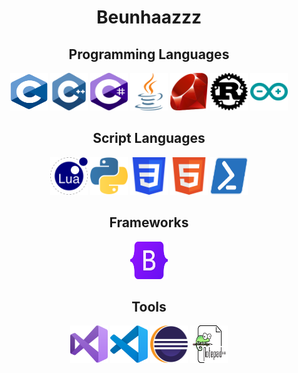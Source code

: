 <h1 align="center">Beunhaazzz</h1>
<h2 align="center">Programming Languages</h2>
<p align="center">
    <a><img src="https://github.com/Beunhaazzz/Beunhaazzz/blob/main/Images/c.svg" alt="C++" width="60" height="60"/></a>
    <a><img src="https://github.com/Beunhaazzz/Beunhaazzz/blob/main/Images/cpp.svg" alt="C" width="60" height="60"/></a>
    <a><img src="https://github.com/Beunhaazzz/Beunhaazzz/blob/main/Images/c-sharp.svg" alt="C#" width="60" height="60"/></a>
    <a><img src="https://github.com/Beunhaazzz/Beunhaazzz/blob/main/Images/java.svg" alt="java" width="60" height="60"/></a>
    <a><img src="https://github.com/Beunhaazzz/Beunhaazzz/blob/main/Images/ruby.svg" alt="Ruby" width="60" height="60"/></a>
    <a><img src="https://github.com/Beunhaazzz/Beunhaazzz/blob/main/Images/rust.svg" alt="Rust" width="60" height="60"/></a>
    <a><img src="https://github.com/Beunhaazzz/Beunhaazzz/blob/main/Images/arduino.svg" alt="Arduino" width="60" height="60"/></a>
</p>
<h2 align="center">Script Languages</h2>
<p align="center">
    <a><img src="https://github.com/Beunhaazzz/Beunhaazzz/blob/main/Images/lua.svg" alt="Lua" width="60" height="60"/></a>
    <a><img src="https://github.com/Beunhaazzz/Beunhaazzz/blob/main/Images/python.svg" alt="Python" width="60" height="60"/></a>
<!--     <a><img src="https://github.com/Beunhaazzz/Beunhaazzz/blob/main/Images/xml.svg" alt="Xml" width="60" height="60"/></a> -->
    <a><img src="https://github.com/Beunhaazzz/Beunhaazzz/blob/main/Images/css.svg" alt="Css" width="60" height="60"/></a>
    <a><img src="https://github.com/Beunhaazzz/Beunhaazzz/blob/main/Images/html5.svg" alt="Html5" width="60" height="60"/></a>
    <a><img src="https://github.com/Beunhaazzz/Beunhaazzz/blob/main/Images/powershell.svg" alt="PowerShell" width="60" height="60"/></a>
</p>
<h2 align="center">Frameworks</h2>
<p align="center">
    <a><img src="https://github.com/Beunhaazzz/Beunhaazzz/blob/main/Images/bootstrap.svg" alt="Bootstrap" width="60" height="60" /></a>
</p>
<h2 align="center">Tools</h2>
<p align="center">
    <a><img src="https://github.com/Beunhaazzz/Beunhaazzz/blob/main/Images/VisualStudio.svg" alt="VisualStudio" width="60" height="60" /></a>
    <a><img src="https://github.com/Beunhaazzz/Beunhaazzz/blob/main/Images/VisualStudioCode.svg" alt="VisualStudioCode" width="60" height="60" /></a>
    <a><img src="https://github.com/Beunhaazzz/Beunhaazzz/blob/main/Images/eclipse.svg" alt="Eclipse" width="60" height="60" /></a>
    <a><img src="https://github.com/Beunhaazzz/Beunhaazzz/blob/main/Images/Notepad.svg" alt="Notepad" width="60" height="60" /></a>
</p>
